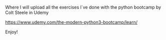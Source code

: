 Where I will upload all the exercises I´ve done with the python bootcamp by Colt Steele in Udemy

https://www.udemy.com/the-modern-python3-bootcamp/learn/

Enjoy!
